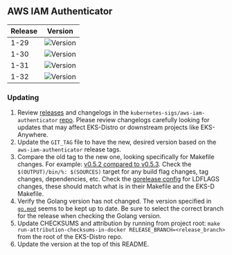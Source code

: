 ## AWS IAM Authenticator

| Release | Version                                                       |
|---------|---------------------------------------------------------------|
| 1-29    | ![Version](https://img.shields.io/badge/version-v0.6.29-blue) |
| 1-30    | ![Version](https://img.shields.io/badge/version-v0.6.29-blue) |
| 1-31    | ![Version](https://img.shields.io/badge/version-v0.6.29-blue) |
| 1-32    | ![Version](https://img.shields.io/badge/version-v0.6.29-blue) |


### Updating

1. Review [releases](https://github.com/kubernetes-sigs/aws-iam-authenticator/releases)
   and changelogs in the `kubernetes-sigs/aws-iam-authenticator`
   [repo](https://github.com/kubernetes-sigs/aws-iam-authenticator). Please
   review changelogs carefully looking for updates that may affect EKS-Distro or
   downstream projects like EKS-Anywhere.
2. Update the `GIT_TAG` file to have the new, desired version based on the
   `aws-iam-authenticator` release tags.
3. Compare the old tag to the new one, looking specifically for Makefile changes.
   For example:
   [v0.5.2 compared to v0.5.3](https://github.com/kubernetes-sigs/aws-iam-authenticator/compare/v0.5.2...v0.5.3).
   Check the `$(OUTPUT)/bin/%: $(SOURCES)` target for any build flag changes, tag
   changes, dependencies, etc. Check the [gorelease config](https://github.com/kubernetes-sigs/aws-iam-authenticator/blob/master/.goreleaser.yaml)
   for LDFLAGS changes, these should match what is in their Makefile and the EKS-D Makefile.
4. Verify the Golang version has not changed. The version specified in
   [`go.mod`](https://github.com/kubernetes-sigs/aws-iam-authenticator/blob/master/go.mod)
   seems to be kept up to date. Be sure to select the correct branch for the
   release when checking the Golang version.
5. Update CHECKSUMS and attribution by running from project root:
   `make run-attribution-checksums-in-docker RELEASE_BRANCH=<release_branch>`
   from the root of the EKS-Distro repo.
6. Update the version at the top of this README.
